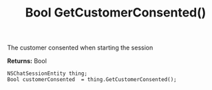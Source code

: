 ﻿---
uid: crmscript_ref_NSChatSessionEntity_GetCustomerConsented
title: Bool GetCustomerConsented()
intellisense: NSChatSessionEntity.GetCustomerConsented
keywords: NSChatSessionEntity, GetCustomerConsented
so.topic: reference
---

The customer consented when starting the session

**Returns:** Bool


```crmscript
NSChatSessionEntity thing;
Bool customerConsented  = thing.GetCustomerConsented();
```


